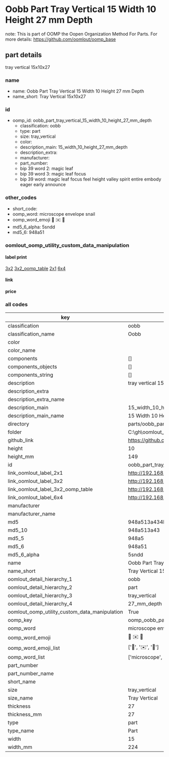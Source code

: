 # Oobb Part Tray Vertical 15 Width 10 Height 27 mm Depth  

note: This is part of OOMP the Oopen Organization Method For Parts. For more details: https://github.com/oomlout/oomp_base

##  part details
  



tray vertical 15x10x27



### name
* name: Oobb Part Tray Vertical 15 Width 10 Height 27 mm Depth
* name_short: Tray Vertical 15x10x27 
### id
* oomp_id: oobb_part_tray_vertical_15_width_10_height_27_mm_depth
  * classification: oobb
  * type: part
  * size: tray_vertical
  * color: 
  * description_main: 15_width_10_height_27_mm_depth
  * description_extra: 
  * manufacturer: 
  * part_number: 
  * bip 39 word 2: magic leaf
  * bip 39 word 3: magic leaf focus
  * bip 39 word: magic leaf focus feel height valley spirit entire embody eager early announce

### other_codes
* short_code: 
* oomp_word: microscope envelope snail
* oomp_word_emoji :microscope: :envelope: :snail:
* md5_6_alpha: 5sndd
* md5_6: 948a51






### oomlout_oomp_utility_custom_data_manipulation
#### label print
[3x2](http://192.168.1.245:1112/?label=oomp%205sndd)
[3x2_oomp_table](http://192.168.1.108:1112/?label=oomp%205sndd)
[2x1](http://192.168.1.242:1112/?label=oomp%205sndd)
[6x4](http://192.168.1.55:1112/?label=oomp%205sndd)    

#### link

                              

#### price







### all codes 
| key | value |  
| --- | --- |  
| classification | oobb |  
| classification_name | Oobb |  
| color |  |  
| color_name |  |  
| components | [] |  
| components_objects | [] |  
| components_string | [] |  
| description | tray vertical 15x10x27 |  
| description_extra |  |  
| description_extra_name |  |  
| description_main | 15_width_10_height_27_mm_depth |  
| description_main_name | 15 Width 10 Height 27 mm Depth |  
| directory | parts/oobb_part_tray_vertical_15_width_10_height_27_mm_depth |  
| folder | C:\gh\oomlout_oobb_version_4_generated_parts\parts\oobb_part_tray_vertical_15_width_10_height_27_mm_depth |  
| github_link | https://github.com/oomlout/oomlout_oomp_part_src/tree/main/parts/oobb_part_tray_vertical_15_width_10_height_27_mm_depth |  
| height | 10 |  
| height_mm | 149 |  
| id | oobb_part_tray_vertical_15_width_10_height_27_mm_depth |  
| link_oomlout_label_2x1 | http://192.168.1.242:1112/?label=oomp%205sndd |  
| link_oomlout_label_3x2 | http://192.168.1.245:1112/?label=oomp%205sndd |  
| link_oomlout_label_3x2_oomp_table | http://192.168.1.108:1112/?label=oomp%205sndd |  
| link_oomlout_label_6x4 | http://192.168.1.55:1112/?label=oomp%205sndd |  
| manufacturer |  |  
| manufacturer_name |  |  
| md5 | 948a513a434b9a43c3b5554cb45fac2e |  
| md5_10 | 948a513a43 |  
| md5_5 | 948a5 |  
| md5_6 | 948a51 |  
| md5_6_alpha | 5sndd |  
| name | Oobb Part Tray Vertical 15 Width 10 Height 27 mm Depth |  
| name_short | Tray Vertical 15x10x27  |  
| oomlout_detail_hierarchy_1 | oobb |  
| oomlout_detail_hierarchy_2 | part |  
| oomlout_detail_hierarchy_3 | tray_vertical |  
| oomlout_detail_hierarchy_4 | 27_mm_depth |  
| oomlout_oomp_utility_custom_data_manipulation | True |  
| oomp_key | oomp_oobb_part_tray_vertical_15_width_10_height_27_mm_depth |  
| oomp_word | microscope envelope snail |  
| oomp_word_emoji | :microscope: :envelope: :snail: |  
| oomp_word_emoji_list | [':microscope:', ':envelope:', ':snail:'] |  
| oomp_word_list | ['microscope', 'envelope', 'snail'] |  
| part_number |  |  
| part_number_name |  |  
| short_name |  |  
| size | tray_vertical |  
| size_name | Tray Vertical |  
| thickness | 27 |  
| thickness_mm | 27 |  
| type | part |  
| type_name | Part |  
| width | 15 |  
| width_mm | 224 |  
